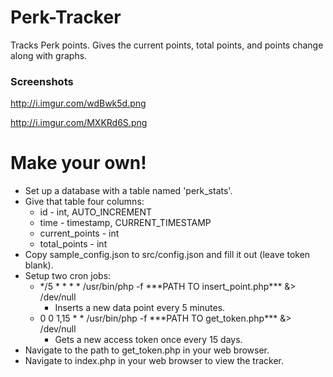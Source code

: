 # Perk-Tracker

Tracks Perk points. Gives the current points, total points, and points change along with graphs.

### Screenshots

http://i.imgur.com/wdBwk5d.png

http://i.imgur.com/MXKRd6S.png

# Make your own!

* Set up a database with a table named 'perk_stats'.
* Give that table four columns:
  * id - int, AUTO_INCREMENT
  * time - timestamp, CURRENT_TIMESTAMP
  * current_points - int
  * total_points - int
* Copy sample_config.json to src/config.json and fill it out (leave token blank).
* Setup two cron jobs:
  * \*/5	*	*	*	*	/usr/bin/php -f \*\*\*PATH TO insert_point.php\*\*\* &> /dev/null
    * Inserts a new data point every 5 minutes.
  * 0	0	1,15	*	*	/usr/bin/php -f \*\*\*PATH TO get_token.php\*\*\* &> /dev/null
    * Gets a new access token once every 15 days.
* Navigate to the path to get_token.php in your web browser.
* Navigate to index.php in your web browser to view the tracker.
